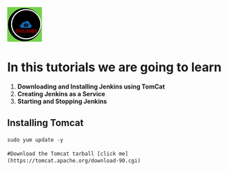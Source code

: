 
<img src="images/c4logo.png">

# In this tutorials we are going to learn
 1. **Downloading and Installing Jenkins using TomCat**
 2. **Creating Jenkins as a Service**
 3. **Starting and Stopping Jenkins**


 ## Installing Tomcat 
 ```code
 sudo yum update -y

 #Download the Tomcat tarball [click me](https://tomcat.apache.org/download-90.cgi)
 ```

